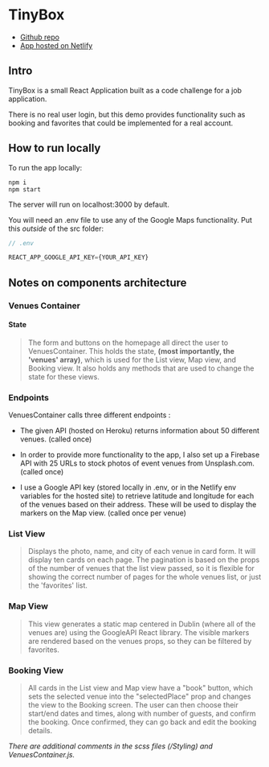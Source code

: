 # TinyBox

* [Github repo](https://github.com/natashabuck/tinybox)
* [App hosted on Netlify](https://tinybox.netlify.com)

## Intro

TinyBox is a small React Application built as a code challenge for a job application.

There is no real user login, but this demo provides functionality such as booking and favorites that could be implemented for a real account.

## How to run locally

To run the app locally:

```shell
npm i
npm start
```

The server will run on localhost:3000 by default.

You will need an .env file to use any of the Google Maps functionality. 
Put this _outside_ of the src folder:

```js
// .env

REACT_APP_GOOGLE_API_KEY={YOUR_API_KEY}
```



## Notes on components architecture

### Venues Container

#### State

>The form and buttons on the homepage all direct the user to VenuesContainer. This holds the state, **(most importantly, the 'venues' array)**, which is used for the List view, Map view, and Booking view. It also holds any methods that are used to change the state for these views.

### Endpoints

VenuesContainer calls three different endpoints :

* The given API (hosted on Heroku) returns information about 50 different venues. (called once)

* In order to provide more functionality to the app, I also set up a Firebase API with 25 URLs to stock photos of event venues from Unsplash.com. (called once)

* I use a Google API key (stored locally in .env, or in the Netlify env variables for the hosted site) to retrieve latitude and longitude for each of the venues based on their address. These will be used to display the markers on the Map view. (called once per venue)

### List View

>Displays the photo, name, and city of each venue in card form. It will display ten cards on each page. The pagination is based on the props of the number of venues that the list view passed, so it is flexible for showing the correct number of pages for the whole venues list, or just the 'favorites' list.

### Map View

>This view generates a static map centered in Dublin (where all of the venues are) using the GoogleAPI React library. The visible markers are rendered based on the venues props, so they can be filtered by favorites.

### Booking View

>All cards in the List view and Map view have a "book" button, which sets the selected venue into the "selectedPlace" prop and changes the view to the Booking screen. The user can then choose their start/end dates and times, along with number of guests, and confirm the booking. Once confirmed, they can go back and edit the booking details.

_There are additional comments in the scss files (/Styling) and VenuesContainer.js._
